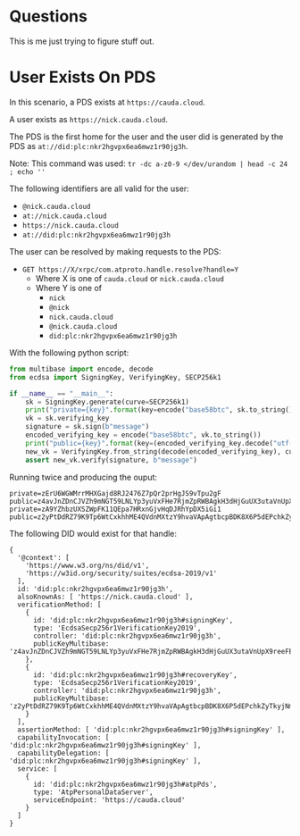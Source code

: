 # Questions

This is me just trying to figure stuff out.

# User Exists On PDS

In this scenario, a PDS exists at `https://cauda.cloud`.

A user exists as `https://nick.cauda.cloud`.

The PDS is the first home for the user and the user did is generated by the PDS as `at://did:plc:nkr2hgvpx6ea6mwz1r90jg3h`.

Note: This command was used: `tr -dc a-z0-9 </dev/urandom | head -c 24 ; echo ''`

The following identifiers are all valid for the user:

* `@nick.cauda.cloud`
* `at://nick.cauda.cloud`
* `https://nick.cauda.cloud`
* `at://did:plc:nkr2hgvpx6ea6mwz1r90jg3h`

The user can be resolved by making requests to the PDS:

* `GET https://X/xrpc/com.atproto.handle.resolve?handle=Y`
  * Where X is one of `cauda.cloud` or `nick.cauda.cloud`
  * Where Y is one of
    * `nick`
    * `@nick`
    * `nick.cauda.cloud`
    * `@nick.cauda.cloud`
    * `did:plc:nkr2hgvpx6ea6mwz1r90jg3h`

With the following python script:

```python
from multibase import encode, decode
from ecdsa import SigningKey, VerifyingKey, SECP256k1

if __name__ == "__main__":
    sk = SigningKey.generate(curve=SECP256k1)
    print("private={key}".format(key=encode("base58btc", sk.to_string()).decode("utf-8")))
    vk = sk.verifying_key
    signature = sk.sign(b"message")
    encoded_verifying_key = encode("base58btc", vk.to_string())
    print("public={key}".format(key=(encoded_verifying_key.decode("utf-8"))))
    new_vk = VerifyingKey.from_string(decode(encoded_verifying_key), curve=SECP256k1)
    assert new_vk.verify(signature, b"message")
```

Running twice and producing the ouput:

```
private=zErU6WGWMrrMHXGajd8RJ2476Z7pQr2prHgJS9vTpu2gF
public=z4avJnZDnCJVZh9mNGT59LNLYp3yuVxFHe7RjmZpRWBAgkH3dHjGuUX3utaVnUpX9reeFEcumjr9cW7Fiw9VfMmZH
private=zA9YZhbzUXSZWpFK11QEpa7HRxnGjvHqDJRhYpDX5iGi1
public=z2yPtDdRZ79K9Tp6WtCxkhhME4QVdnMXtzY9hvaVApAgtbcpBDK8X6P5dEPchkZyTkyjNmyJdMSZvmqViXRzfvk3H
```

The following DID would exist for that handle:

```
{
  '@context': [
    'https://www.w3.org/ns/did/v1',
    'https://w3id.org/security/suites/ecdsa-2019/v1'
  ],
  id: 'did:plc:nkr2hgvpx6ea6mwz1r90jg3h',
  alsoKnownAs: [ 'https://nick.cauda.cloud' ],
  verificationMethod: [
    {
      id: 'did:plc:nkr2hgvpx6ea6mwz1r90jg3h#signingKey',
      type: 'EcdsaSecp256r1VerificationKey2019',
      controller: 'did:plc:nkr2hgvpx6ea6mwz1r90jg3h',
      publicKeyMultibase: 'z4avJnZDnCJVZh9mNGT59LNLYp3yuVxFHe7RjmZpRWBAgkH3dHjGuUX3utaVnUpX9reeFEcumjr9cW7Fiw9VfMmZH'
    },
    {
      id: 'did:plc:nkr2hgvpx6ea6mwz1r90jg3h#recoveryKey',
      type: 'EcdsaSecp256r1VerificationKey2019',
      controller: 'did:plc:nkr2hgvpx6ea6mwz1r90jg3h',
      publicKeyMultibase: 'z2yPtDdRZ79K9Tp6WtCxkhhME4QVdnMXtzY9hvaVApAgtbcpBDK8X6P5dEPchkZyTkyjNmyJdMSZvmqViXRzfvk3H'
    }
  ],
  assertionMethod: [ 'did:plc:nkr2hgvpx6ea6mwz1r90jg3h#signingKey' ],
  capabilityInvocation: [ 'did:plc:nkr2hgvpx6ea6mwz1r90jg3h#signingKey' ],
  capabilityDelegation: [ 'did:plc:nkr2hgvpx6ea6mwz1r90jg3h#signingKey' ],
  service: [
    {
      id: 'did:plc:nkr2hgvpx6ea6mwz1r90jg3h#atpPds',
      type: 'AtpPersonalDataServer',
      serviceEndpoint: 'https://cauda.cloud'
    }
  ]
}
```
